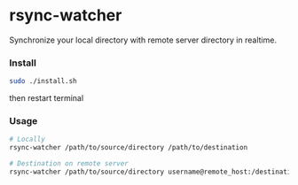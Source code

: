 # rsync-watcher
Synchronize your local directory with remote server directory in realtime.

### Install
```bash
sudo ./install.sh
```
then restart terminal

### Usage
```bash
# Locally
rsync-watcher /path/to/source/directory /path/to/destination

# Destination on remote server
rsync-watcher /path/to/source/directory username@remote_host:/destination/directory
```
